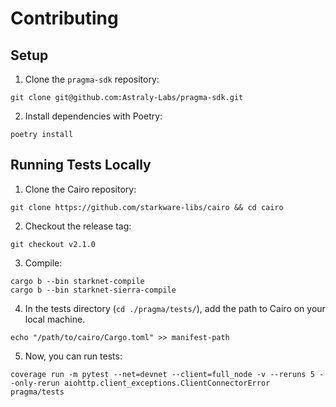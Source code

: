 # Contributing

## Setup

1. Clone the `pragma-sdk` repository:
```shell
git clone git@github.com:Astraly-Labs/pragma-sdk.git
```
2. Install dependencies with Poetry:
```shell
poetry install
```

## Running Tests Locally

1. Clone the Cairo repository:
```shell
git clone https://github.com/starkware-libs/cairo && cd cairo
```
2. Checkout the release tag:
```shell
git checkout v2.1.0
```
3. Compile:
```shell
cargo b --bin starknet-compile
cargo b --bin starknet-sierra-compile
```
4. In the tests directory (`cd ./pragma/tests/`), add the path to Cairo on your local machine.
```shell
echo "/path/to/cairo/Cargo.toml" >> manifest-path
```
5. Now, you can run tests:
```shell
coverage run -m pytest --net=devnet --client=full_node -v --reruns 5 --only-rerun aiohttp.client_exceptions.ClientConnectorError pragma/tests
```